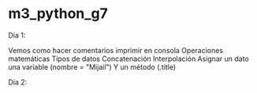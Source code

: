 # m3_python_g7

Día 1:

Vemos como hacer comentarios
imprimir en consola
Operaciones matemáticas
Tipos de datos
Concatenación
Interpolación
Asignar un dato una variable (nombre = "Mijail")
Y un método (.title)

Día 2:




